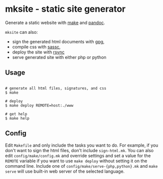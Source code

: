 # mksite - static site generator

Generate a static website with [make][make] and [pandoc][pandoc].

`mksite` can also:

- sign the generated html documents with [gpg][gpg],
- compile css with [sassc][sassc],
- deploy the site with [rsync][rsync]
- serve generated site with either php or python

## Usage

```

# generate all html files, signatures, and css
$ make

# deploy
$ make deploy REMOTE=host:./www

# get help
$ make help
```

## Config

Edit `Makefile` and only include the tasks you want to do. For example, if you
don't want to sign the html files, don't include `sign-html.mk`. You can also
edit `config/make/config.mk` and override settings and set a value for the
`REMOTE` variable if you want to use `make deploy` without setting it on the
command line. Include one of `config/make/serve-{php,python}.mk` and `make
serve` will use built-in web server of the selected language.


[make]: https://www.gnu.org/software/make/
[pandoc]: https://pandoc.org/
[gpg]: https://gnupg.org/
[sassc]: https://github.com/sass/sassc
[rsync]: https://rsync.samba.org/
